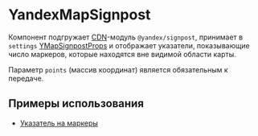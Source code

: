 # YandexMapSignpost

Компонент подгружает [CDN](/guide/configuration#cdnlibraryloading)-модуль `@yandex/signpost`, принимает
в `settings` [YMapSignpostProps](https://yandex.ru/maps-api/docs/js-api/object/controls/signposts/YMapSignpost.html#props) и
отображает указатели, показывающие число маркеров, которые находятся вне видимой области карты.

Параметр `points` (массив координат) является обязательным к передаче.

## Примеры использования

- [Указатель на маркеры](/examples/map/signpost)
